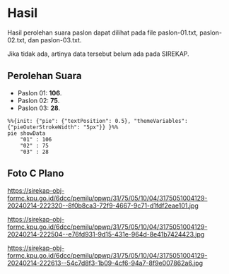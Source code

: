 # Hasil

Hasil perolehan suara paslon dapat dilihat pada file paslon-01.txt, paslon-02.txt, dan paslon-03.txt.

Jika tidak ada, artinya data tersebut belum ada pada SIREKAP.

## Perolehan Suara

 * Paslon 01: **106**.
 * Paslon 02: **75**.
 * Paslon 03: **28**.

```mermaid
%%{init: {"pie": {"textPosition": 0.5}, "themeVariables": {"pieOuterStrokeWidth": "5px"}} }%%
pie showData
    "01" : 106
    "02" : 75
    "03" : 28
```
## Foto C Plano

https://sirekap-obj-formc.kpu.go.id/6dcc/pemilu/ppwp/31/75/05/10/04/3175051004129-20240214-222320--8f0b8ca3-72f9-4667-9c71-d1fdf2eae101.jpg

https://sirekap-obj-formc.kpu.go.id/6dcc/pemilu/ppwp/31/75/05/10/04/3175051004129-20240214-222504--e76fd931-9d15-431e-964d-8e41b7424423.jpg

https://sirekap-obj-formc.kpu.go.id/6dcc/pemilu/ppwp/31/75/05/10/04/3175051004129-20240214-222613--54c7d8f3-1b09-4cf6-94a7-8f9e007862a6.jpg
